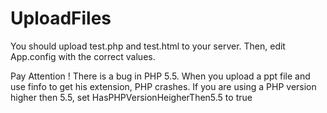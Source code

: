# UploadFiles

You should upload test.php and test.html to your server.
Then, edit App.config with the correct values.

Pay Attention !
There is a bug in PHP 5.5. When you upload a ppt file and use finfo to get his extension, PHP crashes.
If you are using a PHP version higher then 5.5, set HasPHPVersionHeigherThen5.5 to true 